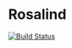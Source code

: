 # Rosalind

[![Build Status](https://travis-ci.org/PilgrimShadow/Rosalind.jl.svg?branch=master)](https://travis-ci.org/PilgrimShadow/Rosalind.jl)
